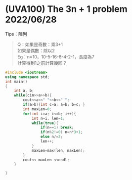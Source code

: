 # (UVA100) The 3n + 1 problem 2022/06/28
Tips：陣列
>Q：如果是奇數：乘3+1  
如果是偶數：除以2  
>Eg：n=10，10-5-16-8-4-2-1，長度為7  
計算得到1之前計算幾回？

```c++
#include <iostream>
using namespace std;
int main()
{
	int a, b;
	while(cin>>a>>b){
		cout<<a<<" "<<b<<" ";
		if(a>b){int c=a; a=b; b=c; }
		int maxLen=0;
		for(int i=a; i<=b; i++){
			int n=i, len=1;
			while(true){
				if(n==1) break;
				if(n%2!=0) n=n*3+1;
				else n/=2;
				len++;
			}
			maxLen=max(len, maxLen);
		}
		cout<< maxLen <<endl;
	}

}
```
